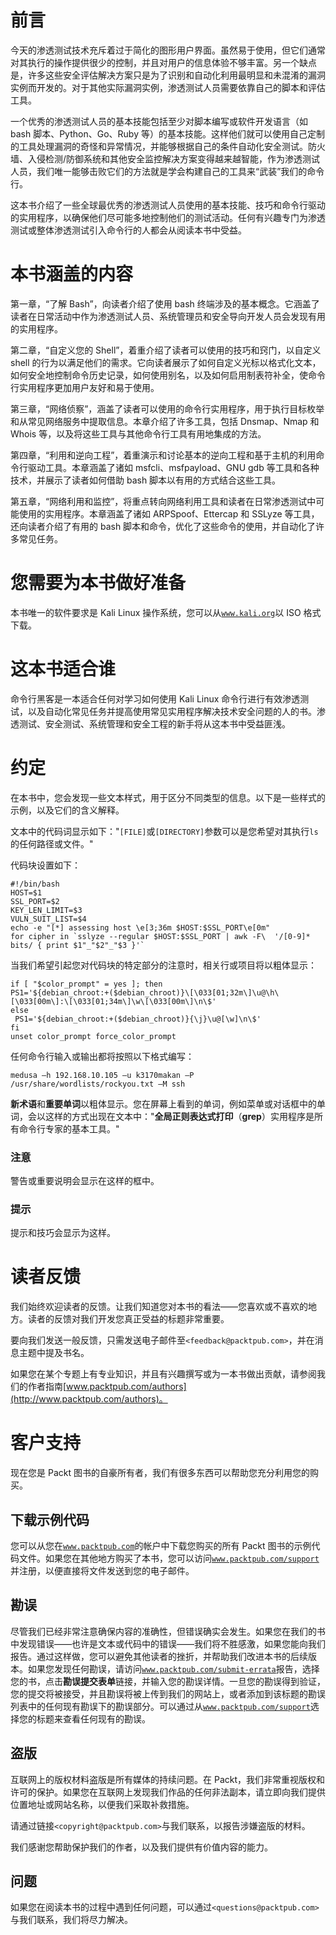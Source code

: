 # 前言

今天的渗透测试技术充斥着过于简化的图形用户界面。虽然易于使用，但它们通常对其执行的操作提供很少的控制，并且对用户的信息体验不够丰富。另一个缺点是，许多这些安全评估解决方案只是为了识别和自动化利用最明显和未混淆的漏洞实例而开发的。对于其他实际漏洞实例，渗透测试人员需要依靠自己的脚本和评估工具。

一个优秀的渗透测试人员的基本技能包括至少对脚本编写或软件开发语言（如 bash 脚本、Python、Go、Ruby 等）的基本技能。这样他们就可以使用自己定制的工具处理漏洞的奇怪和异常情况，并能够根据自己的条件自动化安全测试。防火墙、入侵检测/防御系统和其他安全监控解决方案变得越来越智能，作为渗透测试人员，我们唯一能够击败它们的方法就是学会构建自己的工具来“武装”我们的命令行。

这本书介绍了一些全球最优秀的渗透测试人员使用的基本技能、技巧和命令行驱动的实用程序，以确保他们尽可能多地控制他们的测试活动。任何有兴趣专门为渗透测试或整体渗透测试引入命令行的人都会从阅读本书中受益。

# 本书涵盖的内容

第一章，“了解 Bash”，向读者介绍了使用 bash 终端涉及的基本概念。它涵盖了读者在日常活动中作为渗透测试人员、系统管理员和安全导向开发人员会发现有用的实用程序。

第二章，“自定义您的 Shell”，着重介绍了读者可以使用的技巧和窍门，以自定义 shell 的行为以满足他们的需求。它向读者展示了如何自定义光标以格式化文本，如何安全地控制命令历史记录，如何使用别名，以及如何启用制表符补全，使命令行实用程序更加用户友好和易于使用。

第三章，“网络侦察”，涵盖了读者可以使用的命令行实用程序，用于执行目标枚举和从常见网络服务中提取信息。本章介绍了许多工具，包括 Dnsmap、Nmap 和 Whois 等，以及将这些工具与其他命令行工具有用地集成的方法。

第四章，“利用和逆向工程”，着重演示和讨论基本的逆向工程和基于主机的利用命令行驱动工具。本章涵盖了诸如 msfcli、msfpayload、GNU gdb 等工具和各种技术，并展示了读者如何借助 bash 脚本以有用的方式结合这些工具。

第五章，“网络利用和监控”，将重点转向网络利用工具和读者在日常渗透测试中可能使用的实用程序。本章涵盖了诸如 ARPSpoof、Ettercap 和 SSLyze 等工具，还向读者介绍了有用的 bash 脚本和命令，优化了这些命令的使用，并自动化了许多常见任务。

# 您需要为本书做好准备

本书唯一的软件要求是 Kali Linux 操作系统，您可以从[`www.kali.org`](http://www.kali.org)以 ISO 格式下载。

# 这本书适合谁

命令行黑客是一本适合任何对学习如何使用 Kali Linux 命令行进行有效渗透测试，以及自动化常见任务并提高使用常见实用程序解决技术安全问题的人的书。渗透测试、安全测试、系统管理和安全工程的新手将从这本书中受益匪浅。

# 约定

在本书中，您会发现一些文本样式，用于区分不同类型的信息。以下是一些样式的示例，以及它们的含义解释。

文本中的代码词显示如下："`[FILE]`或`[DIRECTORY]`参数可以是您希望对其执行`ls`的任何路径或文件。"

代码块设置如下：

```
#!/bin/bash
HOST=$1
SSL_PORT=$2
KEY_LEN_LIMIT=$3
VULN_SUIT_LIST=$4
echo -e "[*] assessing host \e[3;36m $HOST:$SSL_PORT\e[0m"
for cipher in `sslyze --regular $HOST:$SSL_PORT | awk -F\  '/[0-9]* bits/ { print $1"_"$2"_"$3 }'`
```

当我们希望引起您对代码块的特定部分的注意时，相关行或项目将以粗体显示：

```
if [ "$color_prompt" = yes ]; then
PS1='${debian_chroot:+($debian_chroot)}\[\033[01;32m\]\u@\h\[\033[00m\]:\[\033[01;34m\]\w\[\033[00m\]\n\$'
else
 PS1='${debian_chroot:+($debian_chroot)}{\j}\u@[\w]\n\$'
fi
unset color_prompt force_color_prompt 
```

任何命令行输入或输出都将按照以下格式编写：

```
medusa –h 192.168.10.105 –u k3170makan –P /usr/share/wordlists/rockyou.txt –M ssh

```

**新术语**和**重要单词**以粗体显示。您在屏幕上看到的单词，例如菜单或对话框中的单词，会以这样的方式出现在文本中："**全局正则表达式打印**（**grep**）实用程序是所有命令行专家的基本工具。"

### 注意

警告或重要说明会显示在这样的框中。

### 提示

提示和技巧会显示为这样。

# 读者反馈

我们始终欢迎读者的反馈。让我们知道您对本书的看法——您喜欢或不喜欢的地方。读者的反馈对我们开发您真正受益的标题非常重要。

要向我们发送一般反馈，只需发送电子邮件至`<feedback@packtpub.com>`，并在消息主题中提及书名。

如果您在某个专题上有专业知识，并且有兴趣撰写或为一本书做出贡献，请参阅我们的作者指南[www.packtpub.com/authors](http://www.packtpub.com/authors)。

# 客户支持

现在您是 Packt 图书的自豪所有者，我们有很多东西可以帮助您充分利用您的购买。

## 下载示例代码

您可以从您在[`www.packtpub.com`](http://www.packtpub.com)的帐户中下载您购买的所有 Packt 图书的示例代码文件。如果您在其他地方购买了本书，您可以访问[`www.packtpub.com/support`](http://www.packtpub.com/support)并注册，以便直接将文件发送到您的电子邮件。

## 勘误

尽管我们已经非常注意确保内容的准确性，但错误确实会发生。如果您在我们的书中发现错误——也许是文本或代码中的错误——我们将不胜感激，如果您能向我们报告。通过这样做，您可以避免其他读者的挫折，并帮助我们改进本书的后续版本。如果您发现任何勘误，请访问[`www.packtpub.com/submit-errata`](http://www.packtpub.com/submit-errata)报告，选择您的书，点击**勘误提交表单**链接，并输入您的勘误详情。一旦您的勘误得到验证，您的提交将被接受，并且勘误将被上传到我们的网站上，或者添加到该标题的勘误列表中的任何现有勘误下的勘误部分。可以通过从[`www.packtpub.com/support`](http://www.packtpub.com/support)选择您的标题来查看任何现有的勘误。

## 盗版

互联网上的版权材料盗版是所有媒体的持续问题。在 Packt，我们非常重视版权和许可的保护。如果您在互联网上发现我们作品的任何非法副本，请立即向我们提供位置地址或网站名称，以便我们采取补救措施。

请通过链接`<copyright@packtpub.com>`与我们联系，以报告涉嫌盗版的材料。

我们感谢您帮助保护我们的作者，以及我们提供有价值内容的能力。

## 问题

如果您在阅读本书的过程中遇到任何问题，可以通过`<questions@packtpub.com>`与我们联系，我们将尽力解决。
